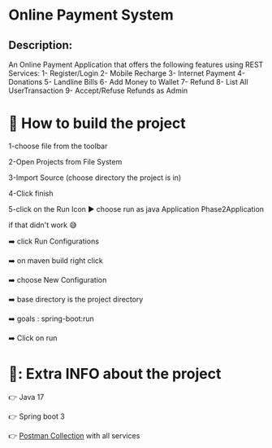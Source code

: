 # Online Payment System
## Description:
An Online Payment Application that offers the following features using REST Services: 
1- Register/Login 
2- Mobile Recharge 
3- Internet Payment 
4- Donations 
5- Landline Bills 
6- Add Money to Wallet 
7- Refund 
8- List All UserTransaction 
9- Accept/Refuse Refunds as Admin
# :red_circle: How to build the project
1-choose file from the toolbar

2-Open Projects from File System

3-Import Source (choose directory the project is in)

4-Click finish

5-click on the Run Icon :arrow_forward: choose run as java Application Phase2Application  

if that didn't work  :sweat_smile:

:arrow_right: click Run Configurations

:arrow_right: on maven build right click 
                    
:arrow_right: choose New Configuration
                    
:arrow_right: base directory is the project directory
                    
:arrow_right: goals : spring-boot:run
                    
:arrow_right: Click on run

# 🔵: Extra INFO about the project

:point_right: Java 17

:point_right: Spring boot 3

👉 [Postman Collection](https://galactic-astronaut-165347.postman.co/workspace/New-Team-Workspace~02279b61-a7b6-4085-9d2a-5287f71e98d9/collection/25087770-7b88f25c-8828-4537-8816-6b55b7fe2520?action=share&creator=25087770) with all services

